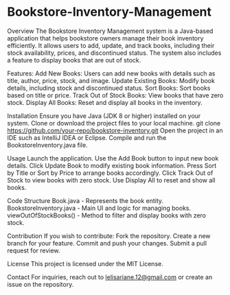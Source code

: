 # Bookstore-Inventory-Management
Overview
The Bookstore Inventory Management system is a Java-based application that helps bookstore owners manage their book inventory efficiently. It allows users to add, update, and track books, including their stock availability, prices, and discontinued status. The system also includes a feature to display books that are out of stock.

Features:
  Add New Books: Users can add new books with details such as title, author, price, stock, and image.
  Update Existing Books: Modify book details, including stock and discontinued status.
  Sort Books: Sort books based on title or price.
  Track Out of Stock Books: View books that have zero stock.
  Display All Books: Reset and display all books in the inventory.

Installation
  Ensure you have Java (JDK 8 or higher) installed on your system.
  Clone or download the project files to your local machine.
  git clone https://github.com/your-repo/bookstore-inventory.git
  Open the project in an IDE such as IntelliJ IDEA or Eclipse.
  Compile and run the BookstoreInventory.java file.

Usage
  Launch the application.
  Use the Add Book button to input new book details.
  Click Update Book to modify existing book information.
  Press Sort by Title or Sort by Price to arrange books accordingly.
  Click Track Out of Stock to view books with zero stock.
  Use Display All to reset and show all books.

Code Structure
  Book.java - Represents the book entity.
  BookstoreInventory.java - Main UI and logic for managing books.
  viewOutOfStockBooks() - Method to filter and display books with zero stock.

Contribution
  If you wish to contribute:
  Fork the repository.
  Create a new branch for your feature.
  Commit and push your changes.
  Submit a pull request for review.

License
  This project is licensed under the MIT License.

Contact
  For inquiries, reach out to lelisariane.12@gmail.com or create an issue on the repository.
